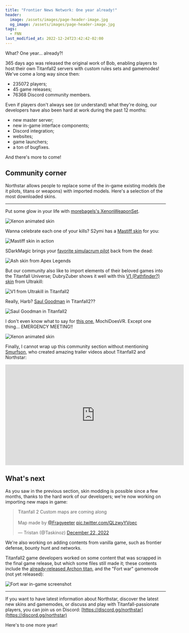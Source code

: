 ```yaml
---
title: "Frontier News Network: One year already!"
header:
  image: /assets/images/page-header-image.jpg
  og_image: /assets/images/page-header-image.jpg
tags:
  - FNN
last_modified_at: 2022-12-24T23:42:42-02:00
---
```


What? One year... already?!

365 days ago was released the original work of Bob, enabling players to host their own Titanfall2 servers with custom
rules sets and gamemodes! We've come a long way since then:
* 235072 players;
* 45 game releases;
* 76368 Discord community members.

Even if players don't always see (or understand) what they're doing, our developers have also been hard at work during 
the past 12 months:
* new master server;
* new in-game interface components;
* Discord integration;
* websites;
* game launchers;
* a ton of bugfixes.

And there's more to come!

## Community corner

Northstar allows people to replace some of the in-game existing models (be it pilots, titans or weapons) with imported
models. Here's a selection of the most downloaded skins.

---

Put some glow in your life with [morebagels's XenonWeaponSet](https://northstar.thunderstore.io/package/morebagels/XenonWeaponSet/).

![Xenon animated skin](/assets/images/posts/one-year/xenon.gif)

Wanna celebrate each one of your kills? S2ymi has a [Mastiff skin](https://northstar.thunderstore.io/package/S2Mods/MastiffKillReactiveSkin/) for you:

![Mastiff skin in action](/assets/images/posts/one-year/HighParallelAntlion.gif)

SDarkMagic brings your [favorite simulacrum pilot](https://northstar.thunderstore.io/package/SDarkMagic/Phase_Pilot_Ash/) back from the dead:

![Ash skin from Apex Legends](/assets/images/posts/one-year/ash.png)

But our community also like to import elements of their beloved games into the Titanfall Universe; DubryZuber shows it well with this [V1 (Pathfinder?) skin](https://northstar.thunderstore.io/package/DobryZuber/ZuberV1/) from Ultrakill:

![V1 from Ultrakill in Titanfall2](/assets/images/posts/one-year/v1.png)

Really, Harb? [Saul Goodman](https://northstar.thunderstore.io/package/Harb_Mods/Saul_Goodman/) in Titanfall2??

![Saul Goodman in Titanfall2](/assets/images/posts/one-year/goodman.png)

I don't even know what to say for [this one](https://northstar.thunderstore.io/package/MochiDoesVR/AmongUsStimPilot/), MochiDoesVR. Except one thing... EMERGENCY MEETING!!

![Xenon animated skin](/assets/images/posts/one-year/among.png)

Finally, I cannot wrap up this community section without mentioning [Smurfson](https://www.youtube.com/@Smurfson/videos), who created amazing trailer videos about Titanfall2 and Northstar:

<iframe width="560" height="315" src="https://www.youtube-nocookie.com/embed/vyUxAwobY60" title="YouTube video player" frameborder="0" allow="accelerometer; autoplay; clipboard-write; encrypted-media; gyroscope; picture-in-picture" allowfullscreen></iframe>

## What's next

As you saw in the previous section, skin modding is possible since a few months, thanks to the hard work of our developers; we're now working on importing new maps in game:

<blockquote class="twitter-tweet"><p lang="en" dir="ltr">Titanfall 2 Custom maps are coming along<br><br>Map made by <a href="https://twitter.com/fragyeeter?ref_src=twsrc%5Etfw">@Fragyeeter</a> <a href="https://t.co/QLzwyYVoec">pic.twitter.com/QLzwyYVoec</a></p>&mdash; Tristan (@Taskinoz) <a href="https://twitter.com/Taskinoz/status/1606073735135760384?ref_src=twsrc%5Etfw">December 22, 2022</a></blockquote> <script async src="https://platform.twitter.com/widgets.js" charset="utf-8"></script>

We're also working on adding contents from vanilla game, such as frontier defense, bounty hunt and networks.

Titanfall2 game developers worked on some content that was scrapped in the final game release, but which some files still made it; these contents include the [already-released Archon titan](https://northstar.thunderstore.io/package/GalacticMoblin/MoblinArchon/), and the "Fort war" gamemode (not yet released): 

![Fort war in-game screenshot](/assets/images/posts/one-year/fw.png)

---

If you want to have latest information about Northstar, discover the latest new skins and gamemodes, or discuss and play with Titanfall-passionate players, you can join us on Discord: [https://discord.gg/northstar](https://discord.gg/northstar)


Here's to one more year! 
